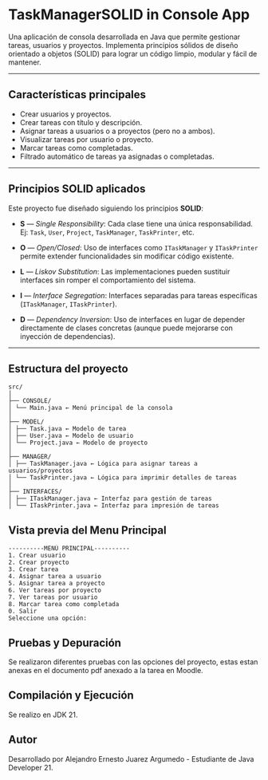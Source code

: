 # TaskManagerSOLID in Console App

Una aplicación de consola desarrollada en Java que permite gestionar tareas, usuarios y proyectos. Implementa principios sólidos de diseño orientado a objetos (SOLID) para lograr un código limpio, modular y fácil de mantener.

---

## Características principales

- Crear usuarios y proyectos.
- Crear tareas con título y descripción.
- Asignar tareas a usuarios o a proyectos (pero no a ambos).
- Visualizar tareas por usuario o proyecto.
- Marcar tareas como completadas.
- Filtrado automático de tareas ya asignadas o completadas.

---

## Principios SOLID aplicados

Este proyecto fue diseñado siguiendo los principios **SOLID**:

- **S** — *Single Responsibility*: Cada clase tiene una única responsabilidad.  
  Ej: `Task`, `User`, `Project`, `TaskManager`, `TaskPrinter`, etc.
  
- **O** — *Open/Closed*: Uso de interfaces como `ITaskManager` y `ITaskPrinter` permite extender funcionalidades sin modificar código existente.

- **L** — *Liskov Substitution*: Las implementaciones pueden sustituir interfaces sin romper el comportamiento del sistema.

- **I** — *Interface Segregation*: Interfaces separadas para tareas específicas (`ITaskManager`, `ITaskPrinter`).

- **D** — *Dependency Inversion*: Uso de interfaces en lugar de depender directamente de clases concretas (aunque puede mejorarse con inyección de dependencias).

---

##  Estructura del proyecto

```
src/
│
├── CONSOLE/
│ └── Main.java ← Menú principal de la consola
│
├── MODEL/
│ ├── Task.java ← Modelo de tarea
│ ├── User.java ← Modelo de usuario
│ └── Project.java ← Modelo de proyecto
│
├── MANAGER/
│ ├── TaskManager.java ← Lógica para asignar tareas a usuarios/proyectos
│ └── TaskPrinter.java ← Lógica para imprimir detalles de tareas
│
├── INTERFACES/
│ ├── ITaskManager.java ← Interfaz para gestión de tareas
│ └── ITaskPrinter.java ← Interfaz para impresión de tareas
```

## Vista previa del Menu Principal

```
----------MENÚ PRINCIPAL----------
1. Crear usuario
2. Crear proyecto
3. Crear tarea
4. Asignar tarea a usuario
5. Asignar tarea a proyecto
6. Ver tareas por proyecto
7. Ver tareas por usuario
8. Marcar tarea como completada
0. Salir
Seleccione una opción:
```

## Pruebas y Depuración

Se realizaron diferentes pruebas con las opciones del proyecto, estas estan anexas en el documento pdf anexado a la tarea en Moodle.

## Compilación y Ejecución
Se realizo en JDK 21.

## Autor

Desarrollado por Alejandro Ernesto Juarez Argumedo - Estudiante de Java Developer 21.
